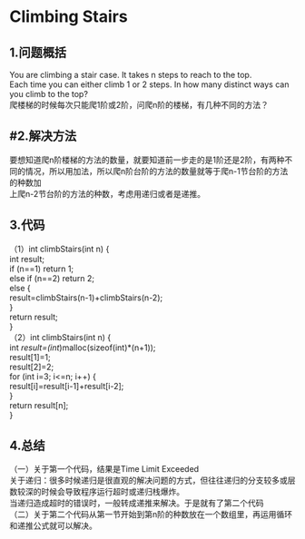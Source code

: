 Climbing Stairs
===
1.问题概括<br>
---

You are climbing a stair case. It takes n steps to reach to the top.<br>
Each time you can either climb 1 or 2 steps. In how many distinct ways can you climb to the top? <br>
爬楼梯的时候每次只能爬1阶或2阶，问爬n阶的楼梯，有几种不同的方法？<br>

#2.解决方法<br>
---

要想知道爬n阶楼梯的方法的数量，就要知道前一步走的是1阶还是2阶，有两种不同的情况，所以用加法，所以爬n阶台阶的方法的数量就等于爬n-1节台阶的方法的种数加<br>上爬n-2节台阶的方法的种数，考虑用递归或者是递推。<br>

3.代码<br>
---

（1）int climbStairs(int n) {<br>
    int result;<br>
    if (n==1) return 1;<br>
    else if (n==2) return 2;<br>
    else {<br>
        result=climbStairs(n-1)+climbStairs(n-2);<br>
    }<br>
    return result;<br>
    }<br>
（2）int climbStairs(int n) {<br>
    int *result=(int*)malloc(sizeof(int)*(n+1));<br>
    result[1]=1;<br>
    result[2]=2;<br>
    for (int i=3; i<=n; i++) {<br>
        result[i]=result[i-1]+result[i-2];<br>
    }<br>
    return result[n];<br>
}<br>

4.总结<br>
---

（一）关于第一个代码，结果是Time Limit Exceeded<br>
关于递归：很多时候递归是很直观的解决问题的方式，但往往递归的分支较多或层数较深的时候会导致程序运行超时或递归栈爆炸。<br>
当递归造成超时的错误时，一般转成递推来解决。于是就有了第二个代码<br>
（二）关于第二个代码从第一节开始到第n阶的种数放在一个数组里，再运用循环和递推公式就可以解决。<br>
